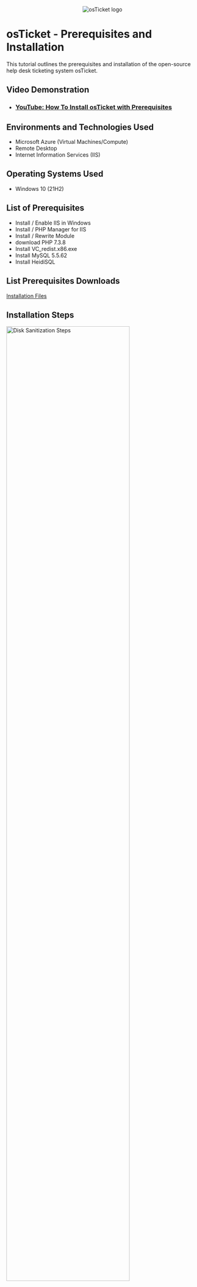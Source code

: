 <p align="center">
<img src="https://i.imgur.com/Clzj7Xs.png" alt="osTicket logo"/>
</p>

<h1>osTicket - Prerequisites and Installation</h1>
This tutorial outlines the prerequisites and installation of the open-source help desk ticketing system osTicket.<br />


<h2>Video Demonstration</h2>

- ### [YouTube: How To Install osTicket with Prerequisites](https://www.youtube.com)

<h2>Environments and Technologies Used</h2>

- Microsoft Azure (Virtual Machines/Compute)
- Remote Desktop
- Internet Information Services (IIS)

<h2>Operating Systems Used </h2>

- Windows 10</b> (21H2)

<h2>List of Prerequisites</h2>

- Install / Enable IIS in Windows
- Install / PHP Manager for IIS
- Install / Rewrite Module 
- download PHP 7.3.8
- Install VC_redist.x86.exe
- Install MySQL 5.5.62
- Install HeidiSQL

<h2>List Prerequisites Downloads</h2>

[Installation Files](https://drive.google.com/drive/u/1/folders/1APMfNyfNzcxZC6EzdaNfdZsUwxWYChf6)

<h2>Installation Steps</h2>

<p>
<img src="https://i.imgur.com/DJmEXEB.png" height="80%" width="80%" alt="Disk Sanitization Steps"/>
</p>
<p>
<h2>Install / Enable IIS in Windows WITH
CGI and Common HTTP Features</h2>
  World Wide Web Services -> Application Development Features ->
[X] CGI
[X] Common HTTP Features

<h2>AND IIS Management Console</h2>
Internet Information Services -> Web Management Tools -> IIS Management Console
	[X] IIS Management Console

</p>
<br />

<h2>From the Installation Files, download and install PHP Manager for IIS </h2>

[PHPManagerForIIS_V1.5.0.msi](https://drive.google.com/file/d/1RHsNd4eWIOwaNpj3JW4vzzmzNUH86wY_/view?usp=drive_link)

<h2>From the Installation Files, download and install the Rewrite Module</h2>

[rewrite_amd64_en-US.msi](https://drive.google.com/file/d/1tIK9GZBKj1JyUP87eewxgdNqn9pZmVmY/view?usp=drive_link)

<h2>Create the directory C:\PHP</h2>

<h2>From the Installation Files, download PHP 7.3.8 (php-7.3.8-nts-Win32-VC15-x86.zip) and unzip the contents into C:\PHP</h2>

[php-7.3.8-nts-Win32-VC15-x86.zip](https://drive.google.com/drive/folders/1yOk5ejp5Oe21USJfCgelyvdlJMwHRhxC?usp=drive_link)

<h2>From the Installation Files, download and install VC_redist.x86.exe</h2>

[VC_redist.x86.exe](https://drive.google.com/file/d/1s1OsGF3-ioO0_9LYizPRiVuIkb3lFJgH/view?usp=share_link)

<h2>Open IIS as an Admin</h2>

<h2>Register PHP from within IIS</h2>

<h2>Reload IIS (Open IIS, Stop and Start the server)</h2>

<h2>Install osTicket v1.15.8</h2>
Download osTicket from the Installation Files Folder
Extract and copy “upload” folder to c:\inetpub\wwwroot
Within c:\inetpub\wwwroot, Rename “upload” to “osTicket”
<h2>Reload IIS (Open IIS, Stop and Start the server)</h2>

<h2>Go to sites -> Default -> osTicket</h2>
On the right, click “Browse *:80”



<p>
<img src="https://i.imgur.com/DJmEXEB.png" height="80%" width="80%" alt="Disk Sanitization Steps"/>
</p>
<p>
Lorem ipsum dolor sit amet, consectetur adipiscing elit, sed do eiusmod tempor incididunt ut labore et dolore magna aliqua. Ut enim ad minim veniam, quis nostrud exercitation ullamco laboris nisi ut aliquip ex ea commodo consequat. Duis aute irure dolor in reprehenderit in voluptate velit esse cillum dolore eu fugiat nulla pariatur.
</p>
<br />

<p>
<img src="https://i.imgur.com/DJmEXEB.png" height="80%" width="80%" alt="Disk Sanitization Steps"/>
</p>
<p>
Lorem ipsum dolor sit amet, consectetur adipiscing elit, sed do eiusmod tempor incididunt ut labore et dolore magna aliqua. Ut enim ad minim veniam, quis nostrud exercitation ullamco laboris nisi ut aliquip ex ea commodo consequat. Duis aute irure dolor in reprehenderit in voluptate velit esse cillum dolore eu fugiat nulla pariatur.
</p>
<br />
